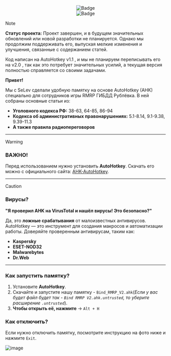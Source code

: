 <div align="center">
  <img src="https://img.shields.io/badge/%D0%9E%D0%B6%D0%B8%D0%B4%D0%B0%D0%B5%D1%82%20%D0%BF%D0%BE%D0%B4%D1%82%D0%B2%D0%B5%D1%80%D0%B6%D0%B4%D0%B5%D0%BD%D0%B8%D0%B5-yellow?style=for-the-badge&label=RMRP-%D0%A0%D1%83%D0%B1%D0%BB%D0%B5%D0%B2%D0%BA%D0%B0%20%D0%93%D0%98%D0%91%D0%94%D0%94" alt="Badge"><br>
  <img src="https://img.shields.io/github/v/release/SeFoxRus/Bind-GIBDD-RMRP?label=%D0%92%D0%B5%D1%80%D1%81%D0%B8%D1%8F" alt="Badge">
</div>

> [!NOTE]
> **Статус проекта:**
> Проект завершен, и в будущем значительных обновлений или новой разработки не планируется. Однако мы продолжим поддерживать его, выпуская мелкие изменения и улучшения, связанные с содержанием статей.
>
> Код написан на AutoHotkey v1.1 , и мы не планируем переписывать его на v2.0 , так как это потребует значительных усилий, а текущая версия полностью справляется со своими задачами.

**Привет!**

Мы с SeLev сделали удобную памятку на основе AutoHotkey (AHK) специально для сотрудников игры RMRP ГИБДД Рублёвка. В ней собраны основные статьи из:
- **Уголовного кодекса РФ:** 38-63, 64-85, 86-94
- **Кодекса об административных правонарушениях:** 5.1-8.14, 9.1-9.38, 9.39-11.3
- **А также правила радиопереговоров**

---

> [!WARNING]
> ### **ВАЖНО!**
> Перед использованием нужно установить **AutoHotkey**. Скачать его можно с официального сайта: [AHK-AutoHotkey](https://www.autohotkey.com/).

---

> [!CAUTION]
> ### **Вирусы?**
> **"Я проверил AHK на VirusTotal и нашёл вирусы! Это безопасно?"**
>
> Да, это **ложные срабатывания** от малоизвестных антивирусов. AutoHotkey — это инструмент для создания макросов и автоматизации работы. Доверяйте проверенным антивирусам, таким как:
> - **Kaspersky**
> - **ESET-NOD32**
> - **Malwarebytes**
> - **Dr.Web**

---

### **Как запустить памятку?**
1. Установите **AutoHotkey**.
2. Скачайте и запустите нашу памятку - `Bind_RMRP_V2.ahk`(*Если у вас будет файл будет так - `Bind RMRP V2.ahk.untrusted`, то уберите расширение `.untrusted`*).
3. **Чтобы открыть её, нажмите** → `Alt + H`

### **Как отключить?**
Если нужно отключить памятку, посмотрите инструкцию на фото ниже и нажмите `Exit`.

![image](https://github.com/user-attachments/assets/dd7e7fc0-3a80-421e-9ad0-e2b462c5312d)
